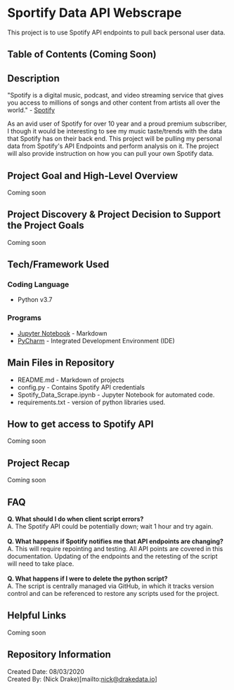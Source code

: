 

# Sportify Data API Webscrape
This project is to use Spotify API endpoints to pull back personal user data.

## Table of Contents (Coming Soon)

## Description
"Spotify is a digital music, podcast, and video streaming service that gives you access to millions of songs and other content from artists all over the world." - [Spotify](https://support.spotify.com/us/using_spotify/getting_started/what-is-spotify/)

As an avid user of Spotify for over 10 year and a proud premium subscriber, I though it would be interesting to see my music taste/trends with the data that Spotify has on their back end. This project will be pulling my personal data from Spotify's API Endpoints and perform analysis on it. The project will also provide instruction on how you can pull your own Spotify data.

## Project Goal and High-Level Overview
Coming soon
## Project Discovery & Project Decision to Support the Project Goals
Coming soon
## Tech/Framework Used

### Coding Language
- Python v3.7



### Programs
- [Jupyter Notebook](https://jupyter.org/) - Markdown
- [PyCharm](https://www.jetbrains.com/pycharm/) - Integrated Development Environment (IDE)

## Main Files in Repository
- README.md - Markdown of projects
- config.py - Contains Spotify API credentials
- Spotify_Data_Scrape.ipynb - Jupyter Notebook for automated code.
- requirements.txt - version of python libraries used.

## How to get access to Spotify API
Coming soon

## Project Recap
Coming soon
## FAQ
**Q. What should I do when client script errors?**
<br/>
A. The Spotify API could be potentially down; wait 1 hour and try again.
<br/>
<br/>
**Q. What happens if Spotify notifies me that API endpoints are changing?**
<br/>
A. This will require repointing and testing.
All API points are covered in this documentation.
Updating of the endpoints and the retesting of the script will need to take place.
<br/>
<br/>
**Q. What happens if I were to delete the python script?**
<br/>
A. The script is centrally managed via GitHub, in which it tracks version control
and can be referenced to restore any scripts used for the project.

## Helpful Links
Coming soon

## Repository Information
Created Date: 08/03/2020 <br/>
Created By: (Nick Drake)[mailto:nick@drakedata.io] <br/>
